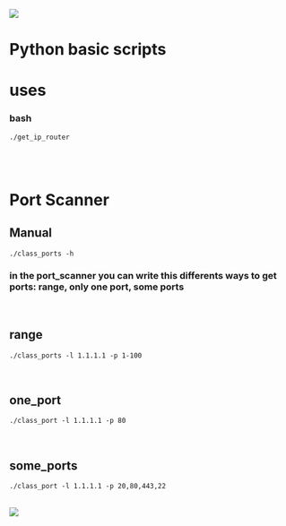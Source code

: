 <img src="https://user-images.githubusercontent.com/73097560/115834477-dbab4500-a447-11eb-908a-139a6edaec5c.gif"><br>
# Python basic scripts

# uses


### bash
```bash
./get_ip_router
```
<br><br>

# Port Scanner 

## Manual
```python3
./class_ports -h
```
### in the port_scanner you can write this differents ways to get ports: range, only one port, some ports

<br>

## range
```python3
./class_ports -l 1.1.1.1 -p 1-100
```
<br>

## one_port
```python3
./class_port -l 1.1.1.1 -p 80
```

<br>

## some_ports
```python3
./class_port -l 1.1.1.1 -p 20,80,443,22
```

<br>
<img src="https://user-images.githubusercontent.com/73097560/115834477-dbab4500-a447-11eb-908a-139a6edaec5c.gif"><br><br>
